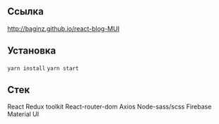 ## Ссылка 

http://baginz.github.io/react-blog-MUI

## Установка 

`yarn install`
`yarn start`

## Стек
React
Redux toolkit
React-router-dom
Axios 
Node-sass/scss
Firebase
Material UI
 
  